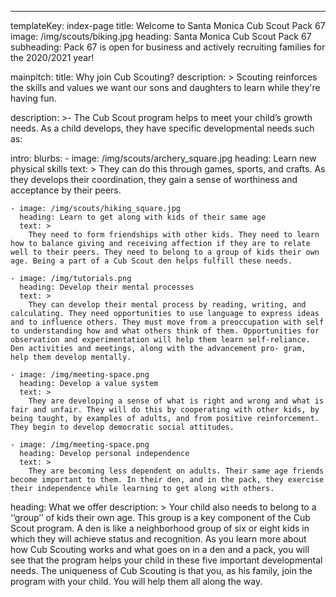 ---
templateKey: index-page
title: Welcome to Santa Monica Cub Scout Pack 67 
image: /img/scouts/biking.jpg
heading: Santa Monica Cub Scout Pack 67
subheading: Pack 67 is open for business and actively recruiting families for the 2020/2021 year!

mainpitch:
  title: Why join Cub Scouting?
  description: >
    Scouting reinforces the skills and values we want our sons and daughters to learn while they're having fun.
    
description: >-
  The Cub Scout program helps to meet your child’s growth needs. As a child develops, they have specific developmental needs such as:
  
intro:
  blurbs:
    - image: /img/scouts/archery_square.jpg
      heading: Learn new physical skills
      text: >
        They can do this through games, sports, and crafts. As they develops their
        coordination, they gain a sense of worthiness and acceptance by their peers.

    - image: /img/scouts/hiking_square.jpg
      heading: Learn to get along with kids of their same age
      text: >
        They need to form friendships with other kids. They need to learn how to balance giving and receiving affection if they are to relate well to their peers. They need to belong to a group of kids their own age. Being a part of a Cub Scout den helps fulfill these needs.
        
    - image: /img/tutorials.png
      heading: Develop their mental processes
      text: >
        They can develop their mental process by reading, writing, and calculating. They need opportunities to use language to express ideas and to influence others. They must move from a preoccupation with self to understanding how and what others think of them. Opportunities for observation and experimentation will help them learn self-reliance. Den activities and meetings, along with the advancement pro- gram, help them develop mentally.
        
    - image: /img/meeting-space.png
      heading: Develop a value system
      text: >
        They are developing a sense of what is right and wrong and what is fair and unfair. They will do this by cooperating with other kids, by being taught, by examples of adults, and from positive reinforcement. They begin to develop democratic social attitudes.
        
    - image: /img/meeting-space.png
      heading: Develop personal independence
      text: >
        They are becoming less dependent on adults. Their same age friends become important to them. In their den, and in the pack, they exercise their independence while learning to get along with others.

  heading: What we offer
  description: >
    Your child also needs to belong to a ‘‘group’’ of kids their own age. This group is a key component of the Cub Scout program. A den is like a neighborhood group of six or eight kids in which they will achieve status and recognition.
    As you learn more about how Cub Scouting works and what goes on in a den and a pack, you will see that the program helps your child in these five important developmental needs. The uniqueness of Cub Scouting is that you, as his family, join the program with your child. You will help them all along the way.
